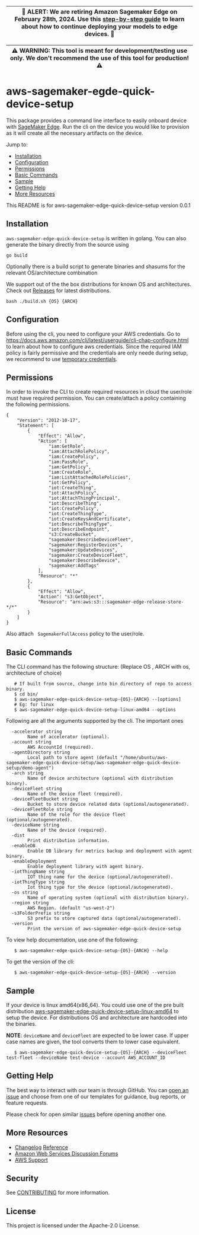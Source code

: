 | :rotating_light: **ALERT**: We are retiring Amazon Sagemaker Edge on February 28th, 2024. Use this [step-by-step guide]( https://docs.aws.amazon.com/sagemaker/latest/dg/edge-eol.html) to learn about how to continue deploying your models to edge devices. :rotating_light:|
| --- |

| &#9888; **WARNING**: This tool is meant for development/testing use only. We don't recommend the use of this tool for production! &#9888; |
| --- |

# aws-sagemaker-egde-quick-device-setup

This package provides a command line interface to easily onboard device with [SageMaker Edge](https://aws.amazon.com/sagemaker/edge/). Run the cli on the device you would like to provision as it will create all the necessary artifacts on the device.

Jump to:

- [Installation ](#installation)
- [Configuration ](#configuration)
- [Permissions ](#permissions)
- [Basic Commands ](#basic-commands)
- [Sample ](#sample)
- [Getting Help](#getting-help)
- [More Resources](#more-resource)



This README is for aws-sagemaker-edge-quick-device-setup version 0.0.1

Installation
------------

`aws-sagemaker-edge-quick-device-setup` is written in golang. You can also generate the binary directly from the source using

`go build` 

Optionally there is a build script to generate binaries and shasums for the relevant OS/architecture combination


We support out of the the box distributions for known OS and architectures. Check out [Releases](https://github.com/aws/aws-sagemaker-edge-quick-device-setup/releases) for latest distributions.


`bash ./build.sh {OS} {ARCH}`

Configuration
-------------

Before using the cli, you need to configure your AWS credentials. Go to https://docs.aws.amazon.com/cli/latest/userguide/cli-chap-configure.html to learn about how to configure aws credentials.
Since the required IAM policy is fairly permissive and the credentials are only neede during setup, we recommend to use [temporary credentials](https://docs.aws.amazon.com/IAM/latest/UserGuide/id_credentials_temp_use-resources.html).


Permissions
-----------

In order to invoke the CLI to create required resources in cloud the user/role must have required permission. You can create/attach a policy containing the following permissions.

```
{
    "Version": "2012-10-17",
    "Statement": [
        {
            "Effect": "Allow",
            "Action": [
                "iam:GetRole",
                "iam:AttachRolePolicy",
                "iam:CreatePolicy",
                "iam:PassRole",
                "iam:GetPolicy",
                "iam:CreateRole",
                "iam:ListAttachedRolePolicies",
                "iot:GetPolicy",
                "iot:CreateThing",
                "iot:AttachPolicy",
                "iot:AttachThingPrincipal",
                "iot:DescribeThing",
                "iot:CreatePolicy",
                "iot:CreateThingType",
                "iot:CreateKeysAndCertificate",
                "iot:DescribeThingType",
                "iot:DescribeEndpoint",
                "s3:CreateBucket",
                "sagemaker:DescribeDeviceFleet",
                "sagemaker:RegisterDevices",
                "sagemaker:UpdateDevices",
                "sagemaker:CreateDeviceFleet",
                "sagemaker:DescribeDevice",
                "sagemaker:AddTags"
            ],
            "Resource": "*"
        },
        {
            "Effect": "Allow",
            "Action": "s3:GetObject",
            "Resource": "arn:aws:s3:::sagemaker-edge-release-store-*/*"
        }
    ]
}
```

Also attach ` SagemakerFullAccess` policy to the user/role.

Basic Commands
--------------

The CLI command has the following structure: (Replace OS , ARCH with os, architecture of choice)

```
   # If built from source, change into bin directory of repo to access binary.
   $ cd bin/
   $ aws-sagemaker-edge-quick-device-setup-{OS}-{ARCH} --[options]
   # Eg: for linux
   $ aws-sagemaker-edge-quick-device-setup-linux-amd64 --options
```

Following are all the arguments supported by the cli. The important ones 
```
  -accelerator string
        Name of accelerator (optional).
  -account string
        AWS AccountId (required).
  -agentDirectory string
        Local path to store agent (default "/home/ubuntu/aws-sagemaker-edge-quick-device-setup/aws-sagemaker-edge-quick-device-setup/demo-agent")
  -arch string
        Name of device architecture (optional with distribution binary).
  -deviceFleet string
        Name of the device fleet (required).
  -deviceFleetBucket string
        Bucket to store device related data (optional/autogenerated).
  -deviceFleetRole string
        Name of the role for the device fleet (optional/autogenerated).
  -deviceName string
        Name of the device (required).
  -dist
        Print distribution information.
  -enableDB
        Enable DB library for metrics backup and deployment with agent binary.
  -enableDeployment
        Enable deployment library with agent binary.
  -iotThingName string
        IOT thing name for the device (optional/autogenerated).
  -iotThingType string
        Iot thing type for the device (optional/autogenerated).
  -os string
        Name of operating system (optional with distribution binary).
  -region string
        AWS Region. (default "us-west-2")
  -s3FolderPrefix string
        S3 prefix to store captured data (optional/autogenerated).
  -version
        Print the version of aws-sagemaker-edge-quick-device-setup
```

To view help documentation, use one of the following:

```
   $ aws-sagemaker-edge-quick-device-setup-{OS}-{ARCH} --help
```

To get the version of the cli:

```
   $ aws-sagemaker-edge-quick-device-setup-{OS}-{ARCH} --version
```

Sample
------

If your device is linux amd64(x86_64). You could use one of the pre built distribution [aws-sagemaker-edge-quick-device-setup-linux-amd64](https://github.com/aws/aws-sagemaker-edge-quick-device-setup/releases/download/v0.0.1/aws-sagemaker-edge-quick-device-setup-linux-amd64) to setup the device. For distributions OS and architecture are hardcoded into the binaries.

**NOTE**: `deviceName` and `deviceFleet` are expected to be lower case. If upper case names are given, the tool converts them to lower case equivalent.

```
   $ aws-sagemaker-edge-quick-device-setup-{OS}-{ARCH} --deviceFleet test-fleet --deviceName test-device --account AWS_ACCOUNT_ID
```

Getting Help
------------

The best way to interact with our team is through GitHub. You can [open
an issue](https://github.com/aws/aws-sagemaker-edge-quick-device-setup/issues/new/choose) and
choose from one of our templates for guidance, bug reports, or feature
requests.


Please check for open similar
[issues](https://github.com/aws/aws-sagemaker-edge-quick-device-setup/issues/) before opening
another one.

More Resources
--------------

-  [Changelog](https://github.com/aws/aws-cli/blob/develop/CHANGELOG.rst)
   [Reference](https://docs.aws.amazon.com/cli/latest/reference/)
-  [Amazon Web Services Discussion
   Forums](https://forums.aws.amazon.com/)
-  [AWS Support](https://console.aws.amazon.com/support/home#/)

## Security

See [CONTRIBUTING](CONTRIBUTING.md#security-issue-notifications) for more information.

## License

This project is licensed under the Apache-2.0 License.
